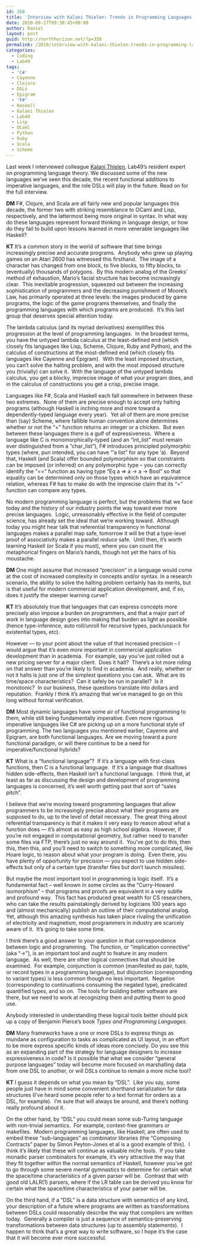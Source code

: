 ```yaml
---
id: 358
title: 'Interview with Kalani Thielen: Trends in Programming Languages'
date: 2010-09-27T09:30:45+00:00
author: Daniel
layout: post
guid: http://northhorizon.net/?p=358
permalink: /2010/interview-with-kalani-thielen-trends-in-programming-languages/
categories:
  - Coding
  - Lab49
tags:
  - 'C#'
  - Cayenne
  - Clojure
  - DSLs
  - Epigram
  - 'F#'
  - Haskell
  - Kalani Thielen
  - Lab49
  - Lisp
  - OCaml
  - Python
  - Ruby
  - Scala
  - Scheme
---
```

Last week I interviewed colleague [Kalani Thielen](http://blog.lab49.com/archives/author/kthielen), Lab49&#8217;s resident expert on programming language theory. We discussed some of the new languages we&#8217;ve seen this decade, the recent functional additions to imperative languages, and the role DSLs will play in the future. Read on for the full interview.<!--more-->

**DM** F#, Clojure, and Scala are all fairly new and popular languages this decade, the former two with striking resemblance to OCaml and Lisp, respectively, and the lattermost being more original in syntax. In what way do these languages represent forward thinking in language design, or how do they fail to build upon lessons learned in more venerable languages like Haskell?

**KT** It’s a common story in the world of software that time brings increasingly precise and accurate programs.  Anybody who grew up playing games on an Atari 2600 has witnessed this firsthand.  The image of a character has changed from one block, to five blocks, to fifty blocks, to (eventually) thousands of polygons.  By this modern analog of the Greeks’ method of exhaustion, Mario’s facial structure has become increasingly clear.  This inevitable progression, squeezed out between the increasing sophistication of programmers and the decreasing punishment of Moore’s Law, has primarily operated at three levels: the images produced by game programs, the logic of the game programs themselves, and finally the programming languages with which programs are produced.  It’s this last group that deserves special attention today.

The lambda calculus (and its myriad derivatives) exemplifies this progression at the level of programming languages.  In the broadest terms, you have the untyped lambda calculus at the least-defined end (which closely fits languages like Lisp, Scheme, Clojure, Ruby and Python), and the calculus of constructions at the most-defined end (which closely fits languages like Cayenne and Epigram).  With the least imposed structure, you can’t solve the halting problem, and with the most imposed structure you (trivially) can solve it.  With the language of the untyped lambda calculus, you get a blocky, imprecise image of what your program does, and in the calculus of constructions you get a crisp, precise image.

Languages like F#, Scala and Haskell each fall somewhere in between these two extremes.  None of them are precise enough to accept only halting programs (although Haskell is inching more and more toward a dependently-typed language every year).  Yet all of them are more precise than (say) Scheme, where fallible human convention alone determines whether or not the “+” function returns an integer or a chicken.  But even between these languages there is a gulf of expressiveness.  Where a language like C is monomorphically-typed (and an “int\_list” must remain ever distinguished from a “char\_list”), F# introduces principled polymorphic types (where, pun intended, you can have “’a list” for any type ‘a).  Beyond that, Haskell (and Scala) offer bounded polymorphism so that constraints can be imposed (or inferred) on any polymorphic type – you can correctly identify the “==” function as having type “Eq a => a -> a -> Bool” so that equality can be determined only on those types which have an equivalence relation, whereas F# has to make do with the imprecise claim that its “=” function can compare any types.

No modern programming language is perfect, but the problems that we face today and the history of our industry points the way toward ever more precise languages.  Logic, unreasonably effective in the field of computer science, has already set the ideal that we’re working toward.  Although today you might hear talk that referential transparency in functional languages makes a parallel map safe, tomorrow it will be that a type-level proof of associativity makes a parallel _reduce_ safe.  Until then, it’s worth learning Haskell (or Scala if you must), where you can count the metaphorical fingers on Mario’s hands, though not yet the hairs of his moustache.

**DM** One might assume that increased &#8220;precision&#8221; in a language would come at the cost of increased complexity in concepts and/or syntax. In a research scenario, the ability to solve the halting problem certainly has its merits, but is that useful for modern commercial application development, and, if so, does it justify the steeper learning curve?

**KT** It&#8217;s absolutely true that languages that can express concepts more precisely also impose a burden on programmers, and that a major part of work in language design goes into making that burden as light as possible (hence type-inference, auto roll/unroll for recursive types, pack/unpack for existential types, etc).

However &#8212; to your point about the value of that increased precision – I would argue that it&#8217;s even _more_ important in commercial application development than in academia.  For example, say you&#8217;ve just rolled out a new pricing server for a major client.  Does it halt?  There&#8217;s a lot more riding on that answer than you&#8217;re likely to find in academia.  And really, whether or not it halts is just one of the simplest questions you can ask.  What are its time/space characteristics?  Can it safely be run in parallel?  Is it monotonic?  In our business, these questions translate into dollars and reputation.  Frankly I think it&#8217;s amazing that we&#8217;ve managed to go on this long without formal verification.

**DM** Most dynamic languages have some air of functional programming to them, while still being fundamentally imperative. Even more rigorous imperative languages like C# are picking up on a more functional style of programming. The two languages you mentioned earlier, Cayenne and Epigram, are both functional languages. Are we moving toward a pure functional paradigm, or will there continue to be a need for imperative/functional hybrids?

**KT** What is a &#8220;functional language&#8221;?  If it&#8217;s a language with first-class functions, then C is a functional language.  If it&#8217;s a language that disallows hidden side-effects, then Haskell isn&#8217;t a functional language.  I think that, at least as far as discussing the design and development of programming languages is concerned, it&#8217;s well worth getting past that sort of &#8220;sales pitch&#8221;.

I believe that we&#8217;re moving toward programming languages that allow programmers to be increasingly precise about what their programs are supposed to do, up to the level of detail necessary.  The great thing about referential transparency is that it makes it very easy to reason about what a function does &#8212; it&#8217;s almost as easy as high school algebra.  However, if you&#8217;re not engaged in computational geometry, but rather need to transfer some files via FTP, there&#8217;s just no way around it.  You&#8217;ve got to do this, then this, then this, and you&#8217;ll need to switch to something more complicated, like Hoare logic, to reason about what your program is doing.  Even there, you have plenty of opportunity for precision &#8212; you expect to use hidden side-effects but only of a certain type (transfer files but don&#8217;t launch missiles).

But maybe the most important tool in programming is logic itself.  It&#8217;s a fundamental fact – well known in some circles as the &#8220;Curry-Howard isomorphism&#8221; – that programs and proofs are equivalent in a very subtle and profound way.  This fact has produced great wealth for CS researchers, who can take the results painstakingly derived by logicians 100 years ago and (almost mechanically) publish an outline of their computational analog.  Yet, although this amazing synthesis has taken place rivaling the unification of electricity and magnetism, most programmers in industry are scarcely aware of it.  It&#8217;s going to take some time.

I think there&#8217;s a good answer to your question in that correspondence between logic and programming.  The function, or &#8220;implication connective&#8221; (aka &#8220;->&#8221;), is an important tool and ought to feature in any modern language.  As well, there are other logical connectives that should be examined.  For example, conjunction is common (manifested as pair, tuple, or record types in a programming language), but disjunction (corresponding to variant types) is less common though no less important.  Negation (corresponding to continuations consuming the negated type), predicated quantified types, and so on.  The tools for building better software are there, but we need to work at recognizing them and putting them to good use.

Anybody interested in understanding these logical tools better should pick up a copy of Benjamin Pierce&#8217;s book _Types and Programming Languages_.

**DM** Many frameworks have a one or more DSLs to express things as mundane as configuration to tasks as complicated as UI layout, in an effort to be more express specific kinds of ideas more concisely. Do you see this as an expanding part of the strategy for language designers to increase expressiveness in code? Is it possible that what we consider &#8220;general purpose languages&#8221; today will become more focused on marshalling data from one DSL to another, or will DSLs continue to remain a more niche tool?

**KT** I guess it depends on what you mean by &#8220;DSL&#8221;.  Like you say, some people just have in mind some convenient shorthand serialization for data structures (I&#8217;ve heard some people refer to a text format for orders as a DSL, for example).  I&#8217;m sure that will always be around, and there&#8217;s nothing really profound about it.

On the other hand, by &#8220;DSL&#8221; you could mean some sub-Turing language with non-trivial semantics.  For example, context-free grammars or makefiles.  Modern programming languages, like Haskell, are often used to embed these &#8220;sub-languages&#8221; as combinator libraries (the &#8220;Composing Contracts&#8221; paper by Simon Peyton-Jones et al is a good example of this).  I think it&#8217;s likely that these will continue as valuable niche tools.  If you take monadic parser combinators for example, it&#8217;s very attractive the way that they fit together within the normal semantics of Haskell, however you&#8217;ve got to go through some severe mental gymnastics to determine for certain what the space/time characteristics of a given parser will be.  Contrast that with good old LALR(1) parsers, where if the LR table can be derived you know for certain what the space/time characteristics of your parser will be.

On the third hand, if a &#8220;DSL&#8221; is a data structure with semantics of any kind, your description of a future where programs are written as transformations between DSLs could reasonably describe the way that compilers are written today.  Generally a compiler is just a sequence of semantics-preserving transformations between data structures (up to assembly statements).  I happen to think that&#8217;s a great way to write software, so I hope it&#8217;s the case that it will become ever more successful.